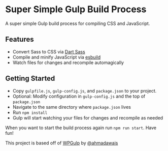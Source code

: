 # Super Simple Gulp Build Process

A super simple Gulp build process for compiling CSS and JavaScript.

## Features
  - Convert Sass to CSS via [Dart Sass](https://sass-lang.com/dart-sass)
  - Compile and minify JavaScript via [esbuild](https://esbuild.github.io/)
  - Watch files for changes and recompile automagically

## Getting Started

 - Copy `gulpfile.js`, `gulp-config.js`, and `package.json` to your project.
 - Optional: Modify configuration in `gulp-config.js` and the top of `package.json`
 - Navigate to the same directory where `package.json` lives
 - Run `npm install`
 - Gulp will start watching your files for changes and recompile as needed

When you want to start the build process again run `npm run start`. Have fun!

This project is based off of [WPGulp](https://github.com/ahmadawais/WPGulp) by [@ahmadawais](https://github.com/ahmadawais)

